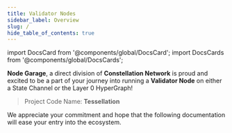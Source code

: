 ```yaml
---
title: Validator Nodes
sidebar_label: Overview
slug: /
hide_table_of_contents: true
---
```


import DocsCard from '@components/global/DocsCard';
import DocsCards from '@components/global/DocsCards';

<head>
  <title>Run a Validator Node</title>
  <meta
    name="description"
    content="Welcome to Constellation Network Validator Node Documentation Site."
  />
</head>

**Node Garage**, a direct division of **Constellation Network** is proud and excited to be a part of your journey into running
a **Validator Node** on either a State Channel or the Layer 0 HyperGraph!

> Project Code Name: **Tessellation**

We appreciate your commitment and hope that the following documentation will ease your entry into the ecosystem. 
